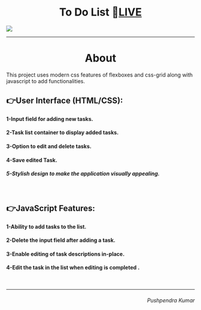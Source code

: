<h1 align="center">To Do List 🔴<a href="https://pushpendra1723.github.io/To-Do-List/">LIVE</a></h1>
<img src="https://github.com/Pushpendra1723/To-Do-List/assets/94159743/18b5b523-9fc5-41cd-a967-a230e135de49">
<hr>
<h1 align="center">About</h1>
This project uses modern css features of flexboxes and css-grid along with javascript to add functionalities.
<br>
<h2><strong>👉User Interface (HTML/CSS):</strong></h2>

<h4>1-Input field for adding new tasks.</h4>
<h4>2-Task list container to display added tasks.</h4>
<h4>3-Option to edit and delete tasks.</h4>
<h4>4-Save edited Task.</h4>
<h5>5-Stylish design to make the application visually appealing.</h5>
<br>
<h2><strong>👉JavaScript Features:</strong></h2>

<h4>1-Ability to add tasks to the list.</h4>
<h4>2-Delete the input field after adding a task.</h4>
<h4>3-Enable editing of task descriptions in-place.</h4>
<h4>4-Edit the task in the list when editing is completed .</h4>
<br>
<hr>
<h6 align="right">Pushpendra Kumar</h6>



